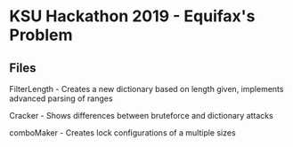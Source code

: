 # KSU Hackathon 2019 - Equifax's Problem

## Files

FilterLength - Creates a new dictionary based on length given, implements advanced parsing of ranges

Cracker - Shows differences between bruteforce and dictionary attacks

comboMaker - Creates lock configurations of a multiple sizes
